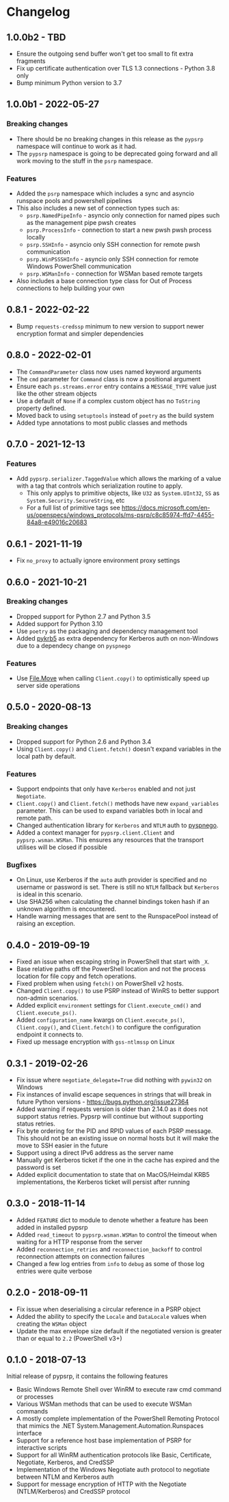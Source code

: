 # Changelog

## 1.0.0b2 - TBD

* Ensure the outgoing send buffer won't get too small to fit extra fragments
* Fix up certificate authentication over TLS 1.3 connections - Python 3.8 only
* Bump minimum Python version to 3.7

## 1.0.0b1 - 2022-05-27

### Breaking changes

* There should be no breaking changes in this release as the `pypsrp` namespace will continue to work as it had.
* The `pypsrp` namespace is going to be deprecated going forward and all work moving to the stuff in the `psrp` namespace.

### Features

* Added the `psrp` namespace which includes a sync and asyncio runspace pools and powershell pipelines
* This also includes a new set of connection types such as:
  * `psrp.NamedPipeInfo` - asyncio only connection for named pipes such as the management pipe pwsh creates
  * `psrp.ProcessInfo` - connection to start a new pwsh pwsh process locally
  * `psrp.SSHInfo` - asyncio only SSH connection for remote pwsh communication
  * `psrp.WinPSSSHInfo` - asyncio only SSH connection for remote Windows PowerShell communication
  * `psrp.WSManInfo` - connection for WSMan based remote targets
* Also includes a base connection type class for Out of Process connections to help building your own


## 0.8.1 - 2022-02-22

* Bump `requests-credssp` minimum to new version to support newer encryption format and simpler dependencies


## 0.8.0 - 2022-02-01

* The `CommandParameter` class now uses named keyword arguments
* The `cmd` parameter for `Command` class is now a positional argument
* Ensure each `ps.streams.error` entry contains a `MESSAGE_TYPE` value just like the other stream objects
* Use a default of `None` if a complex custom object has no `ToString` property defined.
* Moved back to using `setuptools` instead of `poetry` as the build system
* Added type annotations to most public classes and methods


## 0.7.0 - 2021-12-13

### Features

* Add `pypsrp.serializer.TaggedValue` which allows the marking of a value with a tag that controls which serialization routine to apply.
  * This only applys to primitive objects, like `U32` as `System.UInt32`, `SS` as `System.Security.SecureString`, etc
  * For a full list of primitive tags see https://docs.microsoft.com/en-us/openspecs/windows_protocols/ms-psrp/c8c85974-ffd7-4455-84a8-e49016c20683


## 0.6.1 - 2021-11-19

* Fix `no_proxy` to actually ignore environment proxy settings


## 0.6.0 - 2021-10-21

### Breaking changes

* Dropped support for Python 2.7 and Python 3.5
* Added support for Python 3.10
* Use `poetry` as the packaging and dependency management tool
* Added [pykrb5](https://github.com/jborean93/pykrb5) as extra dependency for Kerberos auth on non-Windows due to a dependecy change on `pyspnego`

### Features

* Use [File.Move](https://docs.microsoft.com/en-us/dotnet/api/system.io.file.move?view=net-5.0) when calling `Client.copy()` to optimistically speed up server side operations


## 0.5.0 - 2020-08-13

### Breaking changes

* Dropped support for Python 2.6 and Python 3.4
* Using `Client.copy()` and `Client.fetch()` doesn't expand variables in the local path by default.

### Features

* Support endpoints that only have `Kerberos` enabled and not just `Negotiate`.
* `Client.copy()` and `Client.fetch()` methods have new `expand_variables` parameter. This can be used to expand variables both in local and remote path.
* Changed authentication library for `Kerberos` and `NTLM` auth to [pyspnego](https://github.com/jborean93/pyspnego).
* Added a context manager for `pypsrp.client.Client` and `pypsrp.wsman.WSMan`. This ensures any resources that the transport utilises will be closed if possible

### Bugfixes

* On Linux, use Kerberos if the `auto` auth provider is specified and no username or password is set. There is still no `NTLM` fallback but `Kerberos` is ideal in this scenario.
* Use SHA256 when calculating the channel bindings token hash if an unknown algorithm is encountered.
* Handle warning messages that are sent to the RunspacePool instead of raising an exception.


## 0.4.0 - 2019-09-19

* Fixed an issue when escaping string in PowerShell that start with `_X`.
* Base relative paths off the PowerShell location and not the process location for file copy and fetch operations.
* Fixed problem when using `fetch()` on PowerShell v2 hosts.
* Changed `Client.copy()` to use PSRP instead of WinRS to better support non-admin scenarios.
* Added explicit `environment` settings for `Client.execute_cmd()` and `Client.execute_ps()`.
* Added `configuration_name` kwargs on `Client.execute_ps()`, `Client.copy()`, and `Client.fetch()` to configure the configuration endpoint it connects to.
* Fixed up message encryption with `gss-ntlmssp` on Linux


## 0.3.1 - 2019-02-26

* Fix issue where `negotiate_delegate=True` did nothing with `pywin32` on Windows
* Fix instances of invalid escape sequences in strings that will break in future Python versions - https://bugs.python.org/issue27364
* Added warning if requests version is older than 2.14.0 as it does not support status retries. Pypsrp will continue but without supporting status retries.
* Fix byte ordering for the PID and RPID values of each PSRP message. This should not be an existing issue on normal hosts but it will make the move to SSH easier in the future
* Support using a direct IPv6 address as the server name
* Manually get Kerberos ticket if the one in the cache has expired and the password is set
* Added explicit documentation to state that on MacOS/Heimdal KRB5 implementations, the Kerberos ticket will persist after running


## 0.3.0 - 2018-11-14

* Added `FEATURE` dict to module to denote whether a feature has been added in installed pypsrp
* Added `read_timeout` to `pypsrp.wsman.WSMan` to control the timeout when waiting for a HTTP response from the server
* Added `reconnection_retries` and `reconnection_backoff` to control reconnection attempts on connection failures
* Changed a few log entries from `info` to `debug` as some of those log entries were quite verbose


## 0.2.0 - 2018-09-11

* Fix issue when deserialising a circular reference in a PSRP object
* Added the ability to specify the `Locale` and `DataLocale` values when creating the `WSMan` object
* Update the max envelope size default if the negotiated version is greater than or equal to `2.2` (PowerShell v3+)


## 0.1.0 - 2018-07-13

Initial release of pypsrp, it contains the following features

* Basic Windows Remote Shell over WinRM to execute raw cmd command or processes
* Various WSMan methods that can be used to execute WSMan commands
* A mostly complete implementation of the PowerShell Remoting Protocol that mimics the .NET System.Management.Automation.Runspaces interface
* Support for a reference host base implementation of PSRP for interactive scripts
* Support for all WinRM authentication protocols like Basic, Certificate, Negotiate, Kerberos, and CredSSP
* Implementation of the Windows Negotiate auth protocol to negotiate between NTLM and Kerberos auth
* Support for message encryption of HTTP with the Negotiate (NTLM/Kerberos) and CredSSP protocol
